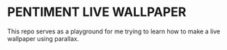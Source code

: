 # PENTIMENT LIVE WALLPAPER

This repo serves as a playground for me trying to learn how to make a live wallpaper using parallax.
